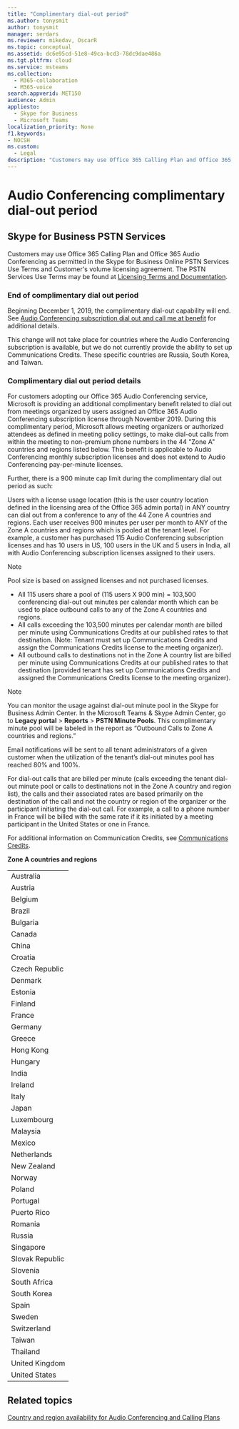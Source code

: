 ```yaml
---
title: "Complimentary dial-out period"
ms.author: tonysmit
author: tonysmit
manager: serdars
ms.reviewer: mikedav, OscarR
ms.topic: conceptual
ms.assetid: dc6e95cd-51e8-49ca-bcd3-78dc9dae486a
ms.tgt.pltfrm: cloud
ms.service: msteams
ms.collection: 
  - M365-collaboration
  - M365-voice
search.appverid: MET150
audience: Admin
appliesto: 
  - Skype for Business
  - Microsoft Teams
localization_priority: None
f1.keywords:
- NOCSH
ms.custom: 
  - Legal
description: "Customers may use Office 365 Calling Plan and Office 365 Audio Conferencing as permitted in the Skype for Business Online and Microsoft Teams PSTN Services Use Terms and Customer's volume licensing agreement."
---
```


# Audio Conferencing complimentary dial-out period

## Skype for Business PSTN Services

Customers may use Office 365 Calling Plan and Office 365 Audio Conferencing as permitted in the Skype for Business Online PSTN Services Use Terms and Customer's volume licensing agreement. The PSTN Services Use Terms may be found at [Licensing Terms and Documentation](http://www.microsoftvolumelicensing.com/DocumentSearch.aspx?Mode=2&amp;Keyword=PSTN).
  
### End of complimentary dial out period

Beginning December 1, 2019, the complimentary dial-out capability will end. See [Audio Conferencing subscription dial out and call me at benefit](audio-conferencing-subscription-dial-out.md) for additional details. 

This change will not take place for countries where the Audio Conferencing subscription is available, but we do not currently provide the ability to set up Communications Credits. These specific countries are Russia, South Korea, and Taiwan.

### Complimentary dial out period details

For customers adopting our Office 365 Audio Conferencing service, Microsoft is providing an additional complimentary benefit related to dial out from meetings organized by users assigned an Office 365 Audio Conferencing subscription license through November 2019. During this complimentary period, Microsoft allows meeting organizers or authorized attendees as defined in meeting policy settings, to make dial-out calls from within the meeting to non-premium phone numbers in the 44 "Zone A" countries and regions listed below. This benefit is applicable to Audio Conferencing monthly subscription licenses and does not extend to Audio Conferencing pay-per-minute licenses.

Further, there is a 900 minute cap limit during the complimentary dial out period as such:

Users with a license usage location (this is the user country location defined in the licensing area of the Office 365 admin portal) in ANY country can dial out from a conference to any of the 44 Zone A countries and regions. Each user receives 900 minutes per user per month to ANY of the Zone A countries and regions which is pooled at the tenant level. For example, a customer has purchased 115 Audio Conferencing subscription licenses and has 10 users in US, 100 users in the UK and 5 users in India, all with Audio Conferencing subscription licenses assigned to their users.

> [!NOTE]
> Pool size is based on assigned licenses and not purchased licenses.
 
- All 115 users share a pool of (115 users X 900 min) = 103,500 conferencing dial-out out minutes per calendar month which can be used to place outbound calls to any of the Zone A countries and regions.
- All calls exceeding the 103,500 minutes per calendar month are billed per minute using Communications Credits at our published rates to that destination. (Note: Tenant must set up Communications Credits and assign the Communications Credits license to the meeting organizer).
- All outbound calls to destinations not in the Zone A country list are billed per minute using Communications Credits at our published rates to that destination (provided tenant has set up Communications Credits and assigned the Communications Credits license to the meeting organizer).

> [!NOTE]
> You can monitor the usage against dial-out minute pool in the Skype for Business Admin Center. In the Microsoft Teams & Skype Admin Center, go to **Legacy portal** > **Reports** > **PSTN Minute Pools**. This complimentary minute pool will be labeled in the report as “Outbound Calls to Zone A countries and regions.”

Email notifications will be sent to all tenant administrators of a given customer when the utilization of the tenant’s dial-out minutes pool has reached 80% and 100%.

For dial-out calls that are billed per minute (calls exceeding the tenant dial-out minute pool or calls to destinations not in the Zone A country and region list), the calls and their associated rates are based primarily on the destination of the call and not the country or region of the organizer or the participant initiating the dial-out call. For example, a call to a phone number in France will be billed with the same rate if it its initiated by a meeting participant in the United States or one in France.

For additional information on Communication Credits, see [Communications Credits](what-are-communications-credits.md).

**Zone A countries and regions**

|    |
|-----|
|Australia  <br/> |
|Austria  <br/> |
|Belgium  <br/> |
|Brazil  <br/> |
|Bulgaria  <br/> |
|Canada  <br/> |
|China  <br/> |
|Croatia  <br/> |
|Czech Republic  <br/> |
|Denmark  <br/> |
|Estonia  <br/> |
|Finland  <br/> |
|France  <br/> |
|Germany  <br/> |
|Greece  <br/> |
|Hong Kong  <br/> |
|Hungary  <br/> |
|India  <br/> |
|Ireland  <br/> |
|Italy  <br/> |
|Japan  <br/> |
|Luxembourg  <br/> |
|Malaysia  <br/> |
|Mexico  <br/> |
|Netherlands  <br/> |
|New Zealand  <br/> |
|Norway  <br/> |
|Poland  <br/> |
|Portugal  <br/> |
|Puerto Rico  <br/> |
|Romania  <br/> |
|Russia  <br/> |
|Singapore  <br/> |
|Slovak Republic  <br/> |
|Slovenia  <br/> |
|South Africa  <br/> |
|South Korea  <br/> |
|Spain  <br/> |
|Sweden  <br/> |
|Switzerland  <br/> |
|Taiwan  <br/> |
|Thailand  <br/> |
|United Kingdom  <br/> |
|United States  <br/> |
     
## Related topics
[Country and region availability for Audio Conferencing and Calling Plans](country-and-region-availability-for-audio-conferencing-and-calling-plans/country-and-region-availability-for-audio-conferencing-and-calling-plans.md)
